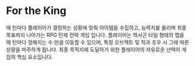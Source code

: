 # For the King

매 턴마다 플레이어가 결정하는 상황에 맞춰 아이템을 수집하고, 능력치를 올리며 최종 목표까지 나아가는 RPG 턴제 전략 게임 입니다.
플레이어는 헥사곤 타일 형태의 맵을 매 턴마다 정해지는 수 만큼 이동할 수 있으며, 특정 오브젝트 및 적과 조우 시 그에 따른 상황을 마주하게 됩니다.
최종 목적지에 도달하기 위한 플레이어의 자유로운 선택이 게임의 핵심 요소입니다.

